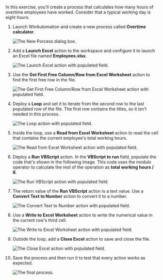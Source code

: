 In this exercise, you'll create a process that calculates how many hours of overtime employees have worked. Consider that a typical working day is eight hours. 

1. Launch WinAutomation and create a new process called **Overtime calculator**.

    ![The New Porcess dialog box.](..\media\new-process-overtime-calculator.png)

1. Add a **Launch Excel** action to the workspace and configure it to launch an Excel file named **Employees.xlsx**.

    ![The Launch Excel action with populated field.](..\media\launch-excel.png)

1. Use the **Get First Free Column/Row from Excel Worksheet** action to find the first free row in the file.

    ![The Get First Free Column/Row from Excel Worksheet action with populated field.](..\media\get-free-row-excel.png)

1. Deploy a **Loop** and set it to iterate from the second row to the last populated row of the file. The first row contains the titles, so it isn't needed in this process.

    ![The Loop action with populated field.](..\media\loop.png)

1. Inside the loop, use a **Read from Excel Worksheet** action to read the cell that contains the current employee's total working hours. 

    ![The Read from Excel Worksheet action with populated field.](..\media\read-excel.png)

1. Deploy a **Run VBScript** action. In the **VBScript to run** field, populate the code that's shown in the following image. This code uses the modulo operator to calculate the rest of the operation as **total working hours / 8**. 

    ![The Run VBScript action with populated field.](..\media\run-vbscript-exercise.png)

1. The return value of the **Run VBScript** action is a text value. Use a **Convert Text to Number** action to convert it to a number. 

    ![The Convert Text to Number action with populated field.](..\media\convert-text-to-number-vbscript.png)

1. Use a **Write to Excel Worksheet** action to write the numerical value in the current row's third cell.

    ![The Write to Excel Worksheet action with populated field.](..\media\write-excel.png)

1. Outside the loop, add a **Close Excel** action to save and close the file.

    ![The Close Excel action with populated field.](..\media\close-excel.png)

1. Save the process and then run it to test that every action works as expected. 

    ![The final process.](..\media\final-process-vbscript.png)
